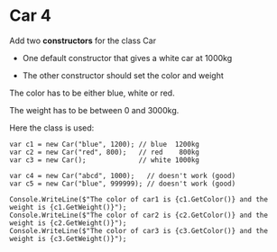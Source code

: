 ﻿# Car 4

Add two **constructors** for the class Car

* One default constructor that gives a white car at 1000kg

* The other constructor should set the color and weight

The color has to be either blue, white or red.

The weight has to be between 0 and 3000kg.

Here the class is used:

	var c1 = new Car("blue", 1200); // blue  1200kg
	var c2 = new Car("red", 800);   // red    800kg
	var c3 = new Car();             // white 1000kg

	var c4 = new Car("abcd", 1000);   // doesn't work (good)
	var c5 = new Car("blue", 999999); // doesn't work (good)

	Console.WriteLine($"The color of car1 is {c1.GetColor()} and the weight is {c1.GetWeight()}");
	Console.WriteLine($"The color of car2 is {c2.GetColor()} and the weight is {c2.GetWeight()}");
	Console.WriteLine($"The color of car3 is {c3.GetColor()} and the weight is {c3.GetWeight()}");